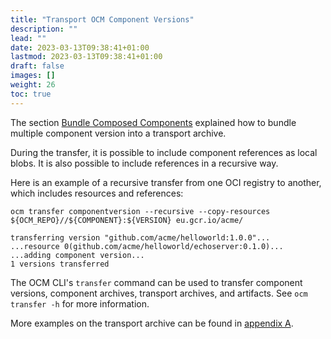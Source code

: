 ```yaml
---
title: "Transport OCM Component Versions"
description: ""
lead: ""
date: 2023-03-13T09:38:41+01:00
lastmod: 2023-03-13T09:38:41+01:00
draft: false
images: []
weight: 26
toc: true
---
```


The section [Bundle Composed Components](./create-component-version.md#bundle-composed-components) explained how to bundle multiple component version into a transport archive.

During the transfer, it is possible to include component references as local blobs. It is also possible to include references in a recursive way.

Here is an example of a recursive transfer from one OCI registry to another, which includes resources and references:

```shell
ocm transfer componentversion --recursive --copy-resources ${OCM_REPO}//${COMPONENT}:${VERSION} eu.gcr.io/acme/
```

```shell
transferring version "github.com/acme/helloworld:1.0.0"...
...resource 0(github.com/acme/helloworld/echoserver:0.1.0)...
...adding component version...
1 versions transferred
```

The OCM CLI's `transfer` command can be used to transfer component versions, component archives, transport archives, and artifacts. See `ocm transfer -h` for more information.

More examples on the transport archive can be found in [appendix A](https://github.com/open-component-model/ocm-spec/blob/main/doc/appendix/A/CTF/README.md).
